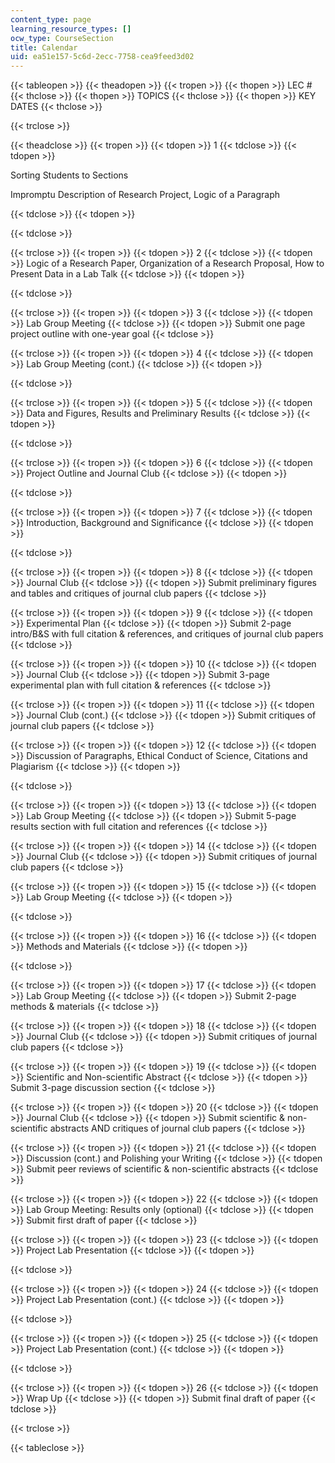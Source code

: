 ```yaml
---
content_type: page
learning_resource_types: []
ocw_type: CourseSection
title: Calendar
uid: ea51e157-5c6d-2ecc-7758-cea9feed3d02
---
```


{{< tableopen >}}
{{< theadopen >}}
{{< tropen >}}
{{< thopen >}}
LEC #
{{< thclose >}}
{{< thopen >}}
TOPICS
{{< thclose >}}
{{< thopen >}}
KEY DATES
{{< thclose >}}

{{< trclose >}}

{{< theadclose >}}
{{< tropen >}}
{{< tdopen >}}
1
{{< tdclose >}}
{{< tdopen >}}


Sorting Students to Sections

Impromptu Description of Research Project, Logic of a Paragraph


{{< tdclose >}}
{{< tdopen >}}

{{< tdclose >}}

{{< trclose >}}
{{< tropen >}}
{{< tdopen >}}
2
{{< tdclose >}}
{{< tdopen >}}
Logic of a Research Paper, Organization of a Research Proposal, How to Present Data in a Lab Talk
{{< tdclose >}}
{{< tdopen >}}

{{< tdclose >}}

{{< trclose >}}
{{< tropen >}}
{{< tdopen >}}
3
{{< tdclose >}}
{{< tdopen >}}
Lab Group Meeting
{{< tdclose >}}
{{< tdopen >}}
Submit one page project outline with one-year goal
{{< tdclose >}}

{{< trclose >}}
{{< tropen >}}
{{< tdopen >}}
4
{{< tdclose >}}
{{< tdopen >}}
Lab Group Meeting (cont.)
{{< tdclose >}}
{{< tdopen >}}

{{< tdclose >}}

{{< trclose >}}
{{< tropen >}}
{{< tdopen >}}
5
{{< tdclose >}}
{{< tdopen >}}
Data and Figures, Results and Preliminary Results
{{< tdclose >}}
{{< tdopen >}}

{{< tdclose >}}

{{< trclose >}}
{{< tropen >}}
{{< tdopen >}}
6
{{< tdclose >}}
{{< tdopen >}}
Project Outline and Journal Club
{{< tdclose >}}
{{< tdopen >}}

{{< tdclose >}}

{{< trclose >}}
{{< tropen >}}
{{< tdopen >}}
7
{{< tdclose >}}
{{< tdopen >}}
Introduction, Background and Significance
{{< tdclose >}}
{{< tdopen >}}

{{< tdclose >}}

{{< trclose >}}
{{< tropen >}}
{{< tdopen >}}
8
{{< tdclose >}}
{{< tdopen >}}
Journal Club
{{< tdclose >}}
{{< tdopen >}}
Submit preliminary figures and tables and critiques of journal club papers
{{< tdclose >}}

{{< trclose >}}
{{< tropen >}}
{{< tdopen >}}
9
{{< tdclose >}}
{{< tdopen >}}
Experimental Plan
{{< tdclose >}}
{{< tdopen >}}
Submit 2-page intro/B&S with full citation & references, and critiques of journal club papers
{{< tdclose >}}

{{< trclose >}}
{{< tropen >}}
{{< tdopen >}}
10
{{< tdclose >}}
{{< tdopen >}}
Journal Club
{{< tdclose >}}
{{< tdopen >}}
Submit 3-page experimental plan with full citation & references
{{< tdclose >}}

{{< trclose >}}
{{< tropen >}}
{{< tdopen >}}
11
{{< tdclose >}}
{{< tdopen >}}
Journal Club (cont.)
{{< tdclose >}}
{{< tdopen >}}
Submit critiques of journal club papers
{{< tdclose >}}

{{< trclose >}}
{{< tropen >}}
{{< tdopen >}}
12
{{< tdclose >}}
{{< tdopen >}}
Discussion of Paragraphs, Ethical Conduct of Science, Citations and Plagiarism
{{< tdclose >}}
{{< tdopen >}}

{{< tdclose >}}

{{< trclose >}}
{{< tropen >}}
{{< tdopen >}}
13
{{< tdclose >}}
{{< tdopen >}}
Lab Group Meeting
{{< tdclose >}}
{{< tdopen >}}
Submit 5-page results section with full citation and references
{{< tdclose >}}

{{< trclose >}}
{{< tropen >}}
{{< tdopen >}}
14
{{< tdclose >}}
{{< tdopen >}}
Journal Club
{{< tdclose >}}
{{< tdopen >}}
Submit critiques of journal club papers
{{< tdclose >}}

{{< trclose >}}
{{< tropen >}}
{{< tdopen >}}
15
{{< tdclose >}}
{{< tdopen >}}
Lab Group Meeting
{{< tdclose >}}
{{< tdopen >}}

{{< tdclose >}}

{{< trclose >}}
{{< tropen >}}
{{< tdopen >}}
16
{{< tdclose >}}
{{< tdopen >}}
Methods and Materials
{{< tdclose >}}
{{< tdopen >}}

{{< tdclose >}}

{{< trclose >}}
{{< tropen >}}
{{< tdopen >}}
17
{{< tdclose >}}
{{< tdopen >}}
Lab Group Meeting
{{< tdclose >}}
{{< tdopen >}}
Submit 2-page methods & materials
{{< tdclose >}}

{{< trclose >}}
{{< tropen >}}
{{< tdopen >}}
18
{{< tdclose >}}
{{< tdopen >}}
Journal Club
{{< tdclose >}}
{{< tdopen >}}
Submit critiques of journal club papers
{{< tdclose >}}

{{< trclose >}}
{{< tropen >}}
{{< tdopen >}}
19
{{< tdclose >}}
{{< tdopen >}}
Scientific and Non-scientific Abstract
{{< tdclose >}}
{{< tdopen >}}
Submit 3-page discussion section
{{< tdclose >}}

{{< trclose >}}
{{< tropen >}}
{{< tdopen >}}
20
{{< tdclose >}}
{{< tdopen >}}
Journal Club
{{< tdclose >}}
{{< tdopen >}}
Submit scientific & non-scientific abstracts AND critiques of journal club papers
{{< tdclose >}}

{{< trclose >}}
{{< tropen >}}
{{< tdopen >}}
21
{{< tdclose >}}
{{< tdopen >}}
Discussion (cont.) and Polishing your Writing
{{< tdclose >}}
{{< tdopen >}}
Submit peer reviews of scientific & non-scientific abstracts
{{< tdclose >}}

{{< trclose >}}
{{< tropen >}}
{{< tdopen >}}
22
{{< tdclose >}}
{{< tdopen >}}
Lab Group Meeting: Results only (optional)
{{< tdclose >}}
{{< tdopen >}}
Submit first draft of paper
{{< tdclose >}}

{{< trclose >}}
{{< tropen >}}
{{< tdopen >}}
23
{{< tdclose >}}
{{< tdopen >}}
Project Lab Presentation
{{< tdclose >}}
{{< tdopen >}}

{{< tdclose >}}

{{< trclose >}}
{{< tropen >}}
{{< tdopen >}}
24
{{< tdclose >}}
{{< tdopen >}}
Project Lab Presentation (cont.)
{{< tdclose >}}
{{< tdopen >}}

{{< tdclose >}}

{{< trclose >}}
{{< tropen >}}
{{< tdopen >}}
25
{{< tdclose >}}
{{< tdopen >}}
Project Lab Presentation (cont.)
{{< tdclose >}}
{{< tdopen >}}

{{< tdclose >}}

{{< trclose >}}
{{< tropen >}}
{{< tdopen >}}
26
{{< tdclose >}}
{{< tdopen >}}
Wrap Up
{{< tdclose >}}
{{< tdopen >}}
Submit final draft of paper
{{< tdclose >}}

{{< trclose >}}

{{< tableclose >}}